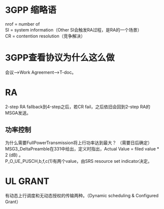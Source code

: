 # 3GPP 缩略语
nrof = number of  
SI = system information（Other SI会触发RA过程，是RA的一个场景）  
CR = contention resolution（竞争解决）

# 3GPP查看协议为什么这么做  
会议-->Work Agreement-->T-doc。  

# RA
2-step RA fallback到4-step之后，若CR fail，之后依旧会回到2-step RA的MSGA发送。

## 功率控制
为什么需要FullPowerTransmission将上行功率达到最大？ （需要日后确定）  
MSG3_DeltaPreamble在331中给出，定义时指出，Actual Value = filed value * 2 (dB) 。  
P_O_UE_PUSCH,b,f,c(1)有两个value，由SRS resource set indicator决定。  


# UL GRANT  
有动态上行调度和无动态授权的传输两种。（Dynamic scheduling & Configured Grant）
